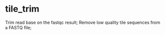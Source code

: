 # tile_trim
Trim read base on the fastqc result;
Remove low quality tile sequences from a FASTQ file;
